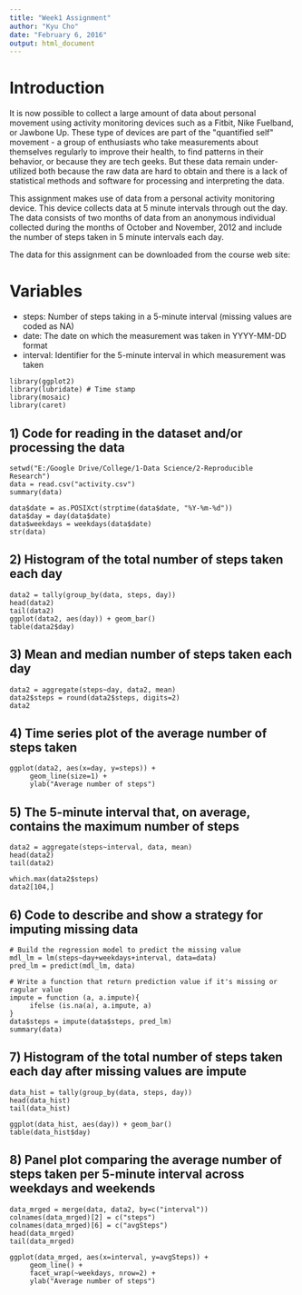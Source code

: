 ```yaml
---
title: "Week1 Assignment"
author: "Kyu Cho"
date: "February 6, 2016"
output: html_document
---
```

# Introduction
It is now possible to collect a large amount of data about personal movement using activity monitoring devices such as a Fitbit, Nike Fuelband, or Jawbone Up. These type of devices are part of the "quantified self" movement - a group of enthusiasts who take measurements about themselves regularly to improve their health, to find patterns in their behavior, or because they are tech geeks. But these data remain under-utilized both because the raw data are hard to obtain and there is a lack of statistical methods and software for processing and interpreting the data.

This assignment makes use of data from a personal activity monitoring device. This device collects data at 5 minute intervals through out the day. The data consists of two months of data from an anonymous individual collected during the months of October and November, 2012 and include the number of steps taken in 5 minute intervals each day.

The data for this assignment can be downloaded from the course web site:

# Variables
- steps: Number of steps taking in a 5-minute interval (missing values are coded as NA)
- date: The date on which the measurement was taken in YYYY-MM-DD format
- interval: Identifier for the 5-minute interval in which measurement was taken
```{r cache=T, warning=F, message=F}
library(ggplot2)
library(lubridate) # Time stamp
library(mosaic)
library(caret)
```

## 1) Code for reading in the dataset and/or processing the data
```{r cache=T, warning=F, message=F}
setwd("E:/Google Drive/College/1-Data Science/2-Reproducible Research")
data = read.csv("activity.csv")
summary(data)

data$date = as.POSIXct(strptime(data$date, "%Y-%m-%d"))
data$day = day(data$date)
data$weekdays = weekdays(data$date)
str(data)
```

## 2) Histogram of the total number of steps taken each day
```{r cache=T, warning=F, message=F}
data2 = tally(group_by(data, steps, day))
head(data2)
tail(data2)
ggplot(data2, aes(day)) + geom_bar()
table(data2$day)
```

## 3) Mean and median number of steps taken each day
```{r cache=T, warning=F, message=F}
data2 = aggregate(steps~day, data2, mean)
data2$steps = round(data2$steps, digits=2)
data2
```

## 4) Time series plot of the average number of steps taken
```{r cache=T, warning=F, message=F}
ggplot(data2, aes(x=day, y=steps)) + 
     geom_line(size=1) +
     ylab("Average number of steps")
```

## 5) The 5-minute interval that, on average, contains the maximum number of steps
```{r cache=T, warning=F, message=F}
data2 = aggregate(steps~interval, data, mean)
head(data2)
tail(data2)

which.max(data2$steps)
data2[104,]
```

## 6) Code to describe and show a strategy for imputing missing data
```{r cache=T, warning=F, message=F}
# Build the regression model to predict the missing value
mdl_lm = lm(steps~day+weekdays+interval, data=data)
pred_lm = predict(mdl_lm, data)

# Write a function that return prediction value if it's missing or ragular value
impute = function (a, a.impute){
     ifelse (is.na(a), a.impute, a)
}
data$steps = impute(data$steps, pred_lm)
summary(data)
```

## 7) Histogram of the total number of steps taken each day after missing values are impute
```{r cache=T, warning=F, message=F}
data_hist = tally(group_by(data, steps, day))
head(data_hist)
tail(data_hist)

ggplot(data_hist, aes(day)) + geom_bar()
table(data_hist$day)
```


## 8) Panel plot comparing the average number of steps taken per 5-minute interval across weekdays and weekends
```{r cache=T, warning=F, message=F}
data_mrged = merge(data, data2, by=c("interval")) 
colnames(data_mrged)[2] = c("steps")
colnames(data_mrged)[6] = c("avgSteps")
head(data_mrged)
tail(data_mrged)

ggplot(data_mrged, aes(x=interval, y=avgSteps)) + 
     geom_line() +
     facet_wrap(~weekdays, nrow=2) +
     ylab("Average number of steps")
```

